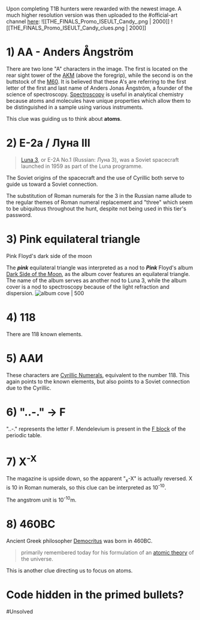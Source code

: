 Upon completing T1B hunters were rewarded with the newest image. A much higher resolution version was then uploaded to the <label>#</label>official-art channel [here](https://discord.com/channels/1008696016318513243/1031539174743998526/1036205427588857946):
![[THE_FINALS_Promo_ISEULT_Candy_.png | 2000]]
![[THE_FINALS_Promo_ISEULT_Candy_clues.png | 2000]]

# 1) AA - Anders Ångström
There are two lone "A" characters in the image. The first is located on the rear sight tower of the [AKM](https://www.thefinals.wiki/wiki/AKM) (above the foregrip), while the second is on the buttstock of the [M60](https://www.thefinals.wiki/wiki/M60). 
It is believed that these A's are referring to the first letter of the first and last name of Anders Jonas Ångström, a founder of the science of spectroscopy.
[Spectroscopy](https://en.wikipedia.org/wiki/Spectroscopy) is useful in analytical chemistry because atoms and molecules have unique properties which allow them to be distinguished in a sample using various instruments.

This clue was guiding us to think about **atoms**.

# 2) E-2a / Луна III
> [Luna 3](https://en.wikipedia.org/wiki/Luna_3), or E-2A No.1 (Russian: Луна 3), was a Soviet spacecraft launched in 1959 as part of the Luna programme. 

The Soviet origins of the spacecraft and the use of Cyrillic both serve to guide us toward a Soviet connection.

The substitution of Roman numerals for the 3 in the Russian name allude to the regular themes of Roman numeral replacement and "three" which seem to be ubiquitous throughout the hunt, despite not being used in this tier's password.  
# 3) Pink equilateral triangle
Pink Floyd's dark side of the moon

The ***pink*** equilateral triangle was interpreted as a nod to ***Pink*** Floyd's album [Dark Side of the Moon](https://en.wikipedia.org/wiki/The_Dark_Side_of_the_Moon), as the album cover features an equilateral triangle. The name of the album serves as another nod to Luna 3, while the album cover is a nod to spectroscopy because of the light refraction and dispersion. 
![album cove | 500](https://upload.wikimedia.org/wikipedia/commons/c/c7/The_Dark_Side_of_the_Moon_Cover.svg)

# 4) 118
There are 118 known elements.

# 5) AAИ
These characters are [Cyrillic Numerals](https://en.wikipedia.org/wiki/Cyrillic_numerals), equivalent to the number 118. 
This again points to the known elements, but also points to a Soviet connection due to the Cyrillic. 

# 6) "..-." -> F
"..-." represents the letter F. 
Mendelevium is present in the [F block](https://en.wikipedia.org/wiki/Block_(periodic_table)#f-block) of the periodic table.

# 7) X<sup>-X</sup>
The magazine is upside down, so the apparent "<sub>x</sub>-X" is actually reversed. X is 10 in Roman numerals, so this clue can be interpreted as 10<sup>-10</sup>. 

The angstrom unit is 10<sup>-10</sup>m.

# 8) 460BC
Ancient Greek philosopher [Democritus](https://en.wikipedia.org/wiki/Democritus) was born in 460BC. 
> primarily remembered today for his formulation of an [atomic theory](https://en.wikipedia.org/wiki/Atomism "Atomism") of the universe.

This is another clue directing us to focus on atoms. 
# Code hidden in the primed bullets? 
#Unsolved 
